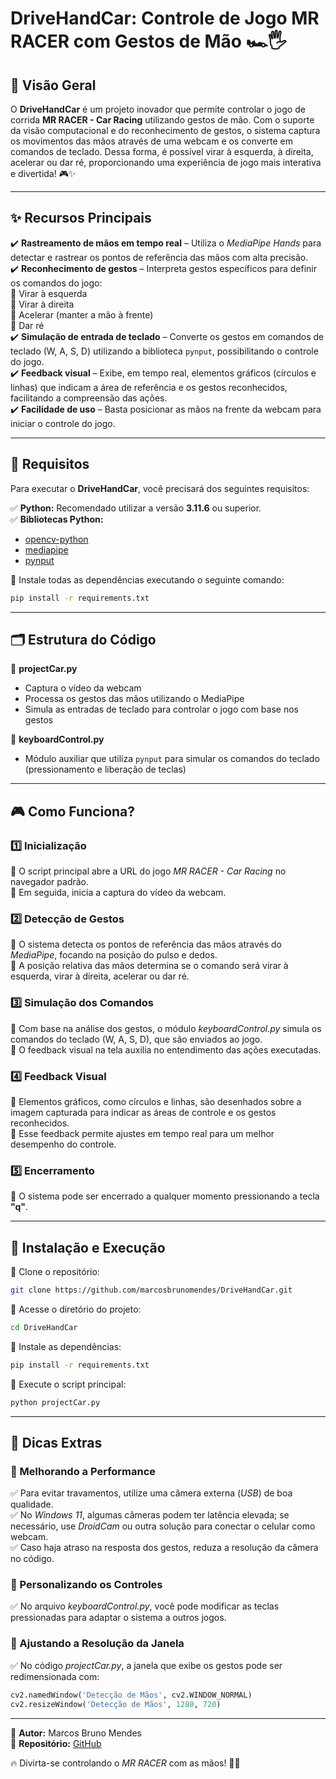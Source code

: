 # DriveHandCar: Controle de Jogo MR RACER com Gestos de Mão 🏎️🖐️

## 📌 Visão Geral

O **DriveHandCar** é um projeto inovador que permite controlar o jogo de corrida **MR RACER - Car Racing** utilizando gestos de mão. Com o suporte da visão computacional e do reconhecimento de gestos, o sistema captura os movimentos das mãos através de uma webcam e os converte em comandos de teclado. Dessa forma, é possível virar à esquerda, à direita, acelerar ou dar ré, proporcionando uma experiência de jogo mais interativa e divertida! 🎮✨

---

## ✨ Recursos Principais

✔️ **Rastreamento de mãos em tempo real** – Utiliza o *MediaPipe Hands* para detectar e rastrear os pontos de referência das mãos com alta precisão.  
✔️ **Reconhecimento de gestos** – Interpreta gestos específicos para definir os comandos do jogo:  
   🔹 Virar à esquerda  
   🔹 Virar à direita  
   🔹 Acelerar (manter a mão à frente)  
   🔹 Dar ré  
✔️ **Simulação de entrada de teclado** – Converte os gestos em comandos de teclado (W, A, S, D) utilizando a biblioteca `pynput`, possibilitando o controle do jogo.  
✔️ **Feedback visual** – Exibe, em tempo real, elementos gráficos (círculos e linhas) que indicam a área de referência e os gestos reconhecidos, facilitando a compreensão das ações.  
✔️ **Facilidade de uso** – Basta posicionar as mãos na frente da webcam para iniciar o controle do jogo.  

---

## 🔧 Requisitos

Para executar o **DriveHandCar**, você precisará dos seguintes requisitos:

✅ **Python:** Recomendado utilizar a versão **3.11.6** ou superior.  
✅ **Bibliotecas Python:**  
   - [opencv-python](https://pypi.org/project/opencv-python/)  
   - [mediapipe](https://pypi.org/project/mediapipe/)  
   - [pynput](https://pypi.org/project/pynput/)  

📌 Instale todas as dependências executando o seguinte comando:

```bash
pip install -r requirements.txt
```

---

## 🗂️ Estrutura do Código

📌 **projectCar.py**  
   - Captura o vídeo da webcam  
   - Processa os gestos das mãos utilizando o MediaPipe  
   - Simula as entradas de teclado para controlar o jogo com base nos gestos  

📌 **keyboardControl.py**  
   - Módulo auxiliar que utiliza `pynput` para simular os comandos do teclado (pressionamento e liberação de teclas)  

---

## 🎮 Como Funciona?

### 1️⃣ Inicialização  
📌 O script principal abre a URL do jogo *MR RACER - Car Racing* no navegador padrão.  
📌 Em seguida, inicia a captura do vídeo da webcam.  

### 2️⃣ Detecção de Gestos  
📌 O sistema detecta os pontos de referência das mãos através do *MediaPipe*, focando na posição do pulso e dedos.  
📌 A posição relativa das mãos determina se o comando será virar à esquerda, virar à direita, acelerar ou dar ré.  

### 3️⃣ Simulação dos Comandos  
📌 Com base na análise dos gestos, o módulo *keyboardControl.py* simula os comandos do teclado (W, A, S, D), que são enviados ao jogo.  
📌 O feedback visual na tela auxilia no entendimento das ações executadas.  

### 4️⃣ Feedback Visual  
📌 Elementos gráficos, como círculos e linhas, são desenhados sobre a imagem capturada para indicar as áreas de controle e os gestos reconhecidos.  
📌 Esse feedback permite ajustes em tempo real para um melhor desempenho do controle.  

### 5️⃣ Encerramento  
📌 O sistema pode ser encerrado a qualquer momento pressionando a tecla **"q"**.  

---

## 🚀 Instalação e Execução

🔹 Clone o repositório:

```bash
git clone https://github.com/marcosbrunomendes/DriveHandCar.git
```

🔹 Acesse o diretório do projeto:

```bash
cd DriveHandCar
```

🔹 Instale as dependências:

```bash
pip install -r requirements.txt
```

🔹 Execute o script principal:

```bash
python projectCar.py
```

---

## 🎯 Dicas Extras

### 🔹 Melhorando a Performance  
✅ Para evitar travamentos, utilize uma câmera externa (*USB*) de boa qualidade.  
✅ No *Windows 11*, algumas câmeras podem ter latência elevada; se necessário, use *DroidCam* ou outra solução para conectar o celular como webcam.  
✅ Caso haja atraso na resposta dos gestos, reduza a resolução da câmera no código.  

### 🔹 Personalizando os Controles  
✅ No arquivo *keyboardControl.py*, você pode modificar as teclas pressionadas para adaptar o sistema a outros jogos.  

### 🔹 Ajustando a Resolução da Janela  
✅ No código *projectCar.py*, a janela que exibe os gestos pode ser redimensionada com:

```python
cv2.namedWindow('Detecção de Mãos', cv2.WINDOW_NORMAL)
cv2.resizeWindow('Detecção de Mãos', 1280, 720)
```

---

🔹 **Autor:** Marcos Bruno Mendes  
🔹 **Repositório:** [GitHub](https://github.com/marcosbrunomendes/DriveHandCar)  

🔥 Divirta-se controlando o *MR RACER* com as mãos! 🚗💨

